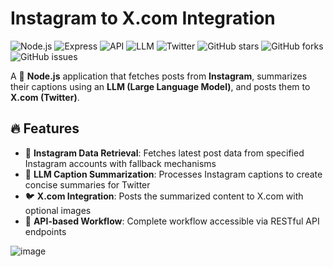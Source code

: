 # Instagram to X.com Integration

![Node.js](https://img.shields.io/badge/Node.js-14%2B-green) 
![Express](https://img.shields.io/badge/Express.js-%5E4.x-lightgrey) 
![API](https://img.shields.io/badge/API-RESTful-blue) 
![LLM](https://img.shields.io/badge/LLM-OpenAI%2FHuggingFace-orange) 
![Twitter](https://img.shields.io/badge/X.com-Integration-black?logo=twitter) 
![GitHub stars](https://img.shields.io/github/stars/nabinkhair42/instagram-x-bridge?style=social) 
![GitHub forks](https://img.shields.io/github/forks/nabinkhair42/instagram-x-bridge?style=social) 
![GitHub issues](https://img.shields.io/github/issues/nabinkhair42/instagram-x-bridge)

A 🚀 **Node.js** application that fetches posts from **Instagram**, summarizes their captions using an **LLM (Large Language Model)**, and posts them to **X.com (Twitter)**.

## 🔥 Features

- 📸 **Instagram Data Retrieval**: Fetches latest post data from specified Instagram accounts with fallback mechanisms
- 🤖 **LLM Caption Summarization**: Processes Instagram captions to create concise summaries for Twitter
- 🐦 **X.com Integration**: Posts the summarized content to X.com with optional images
- 🔗 **API-based Workflow**: Complete workflow accessible via RESTful API endpoints

![image](https://github.com/user-attachments/assets/c49d9236-c29b-4d45-964a-9345a6e54015)
